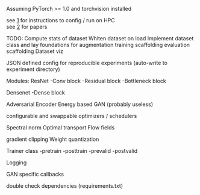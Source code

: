 Assuming PyTorch >= 1.0 and torchvision installed  

see [1](./hpc/README.md) for instructions to config / run on HPC  
see [2](./papers) for papers

TODO:
Compute stats of dataset
Whiten dataset on load
Implement dataset class and lay foundations for augmentation
training scaffolding
evaluation scaffolding
Dataset viz

JSON defined config for reproducible experiments (auto-write to experiment directory)

Modules:
ResNet
-Conv block
-Residual block
-Bottleneck block

Densenet 
-Dense block

Adversarial Encoder
Energy based GAN (probably useless)

configurable and swappable optimizers / schedulers 

Spectral norm
Optimal transport
Flow fields

gradient clipping
Weight quantization

Trainer class
-pretrain
-posttrain
-prevalid
-postvalid

Logging

GAN specific callbacks

double check dependencies (requirements.txt)
